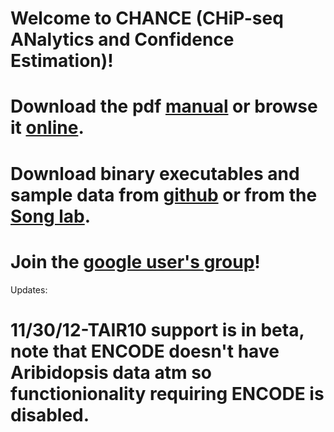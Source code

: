Welcome to CHANCE (CHiP-seq ANalytics and Confidence Estimation)!
=================
Download the pdf [manual](/songlab/chance/raw/master/CHANCE-Manual.pdf) or browse it [online](/songlab/chance/wiki/CHANCE-Manual).
=================
Download binary executables and sample data from [github](https://github.com/songlab/chance/downloads) or from the [Song lab](http://songlab.ucsf.edu/CHANCE.html).
========
Join the [google user's group](https://groups.google.com/forum/#!forum/chance-users-group)!
=========
Updates:

11/30/12-TAIR10 support is in beta, note that ENCODE doesn't have Aribidopsis data atm so functionionality requiring ENCODE is disabled.
=========